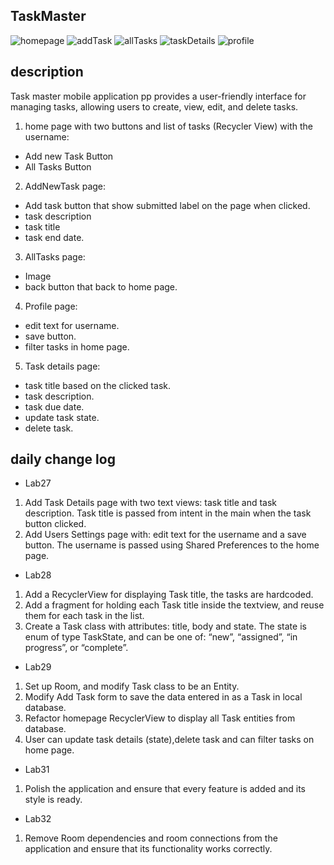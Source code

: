 ## TaskMaster

![homepage](./screenshots/home.png)
![addTask](./screenshots/addnewtask.png)
![allTasks](./screenshots/alltasks.png)
![taskDetails](./screenshots/taskdetails.png)
![profile](./screenshots/userpage.png)

## description
Task master mobile application pp provides a user-friendly interface for managing tasks, allowing users to create, view, edit, and delete tasks.

1. home page with two buttons and list of tasks (Recycler View) with the username:
- Add new Task Button
- All Tasks Button
2. AddNewTask page:
- Add task button that show submitted label on the page when clicked.
- task description
- task title
- task end date.
3. AllTasks page:
- Image
- back button that back to home page.
4. Profile page:
- edit text for username.
- save button.
- filter tasks in home page.
5. Task details page:
- task title based on the clicked task.
- task description.
- task due date.
- update task state.
- delete task.
## daily change log
- Lab27
1. Add Task Details page with two text views: task title and task description. Task title is passed from intent in the main when the task button clicked.
2. Add Users Settings page with: edit text for the username and a save button. The username is passed using Shared Preferences to the home page. 

- Lab28
1. Add a  RecyclerView for displaying Task title, the tasks are hardcoded.
2. Add a  fragment for holding each Task title inside the textview, and reuse them for each task in the list.
3. Create a Task class with attributes: title, body and state. The state is enum of type TaskState, and can be one of: “new”, “assigned”, “in progress”, or “complete”.

- Lab29
1. Set up Room, and modify Task class to be an Entity.
2. Modify Add Task form to save the data entered in as a Task in local database.
3. Refactor homepage RecyclerView to display all Task entities from database.
4. User can update task details (state),delete task and can filter tasks on home page.

- Lab31
1. Polish the application and ensure that every feature is added and its style is ready.

- Lab32
1. Remove Room dependencies and room connections from the application and ensure that its functionality works correctly.


